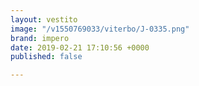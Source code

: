 ```yaml
---
layout: vestito
image: "/v1550769033/viterbo/J-0335.png"
brand: impero
date: 2019-02-21 17:10:56 +0000
published: false

---
```

